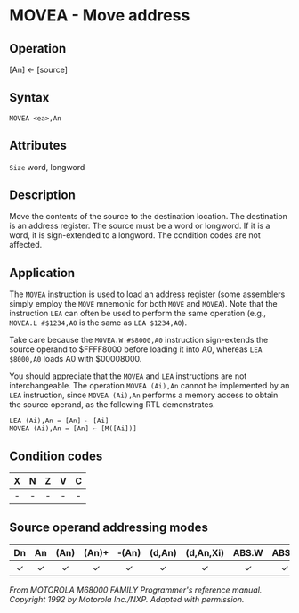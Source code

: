 # MOVEA - Move address

## Operation
[An] ← [source]

## Syntax
```assembly
MOVEA <ea>,An
```

## Attributes
`Size` word, longword

## Description
Move the contents of the source to the destination location. The destination is an address register. The source must be a word or longword. If it is a word, it is sign-extended to a longword. The condition codes are not affected.

## Application
The `MOVEA` instruction is used to load an address register (some assemblers simply employ the `MOVE` mnemonic for both `MOVE` and `MOVEA`). Note that the instruction `LEA` can often be used to perform the same operation (e.g., `MOVEA.L #$1234,A0` is the same as `LEA $1234,A0`).

Take care because the `MOVEA.W #$8000,A0` instruction sign-extends the source operand to $FFFF8000 before loading it into A0, whereas `LEA $8000,A0` loads A0 with $00008000.

You should appreciate that the `MOVEA` and `LEA` instructions are not interchangeable. The operation `MOVEA (Ai),An` cannot be implemented by an `LEA` instruction, since `MOVEA (Ai),An` performs a memory access to obtain the source operand, as the following RTL demonstrates.

```
LEA (Ai),An = [An] ← [Ai]
MOVEA (Ai),An = [An] ← [M([Ai])]
```

## Condition codes
| X | N | Z | V | C |
|:-:|:-:|:-:|:-:|:-:|
|-|-|-|-|-|

## Source operand addressing modes
|Dn|An|(An)|(An)+|&#x2011;(An)|(d,An)|(d,An,Xi)|ABS.W|ABS.L|(d,PC)|(d,PC,Xn)|imm|
|:-:|:-:|:-:|:-:|:-:|:-:|:-:|:-:|:-:|:-:|:-:|:-:|
|✓|✓|✓|✓|✓|✓|✓|✓|✓|✓|✓|✓|

*From MOTOROLA M68000 FAMILY Programmer's reference manual. Copyright 1992 by Motorola Inc./NXP. Adapted with permission.*